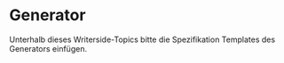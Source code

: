# Generator

Unterhalb dieses Writerside-Topics bitte die Spezifikation Templates des Generators einfügen.
